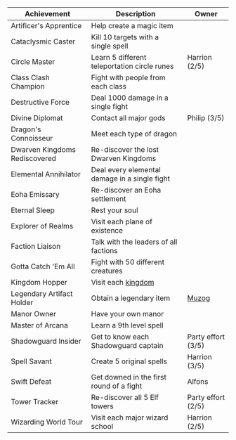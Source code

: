 | Achievement | Description | Owner |  
| ---- | ---- | ---- |  
| Artificer's Apprentice | Help create a magic item |  |  
| Cataclysmic Caster | Kill 10 targets with a single spell |  |  
| Circle Master | Learn 5 different teleportation circle runes | Harrion (2/5) |  
| Class Clash Champion | Fight with people from each class |  |  
| Destructive Force | Deal 1000 damage in a single fight |  |  
| Divine Diplomat | Contact all major gods | Philip (3/5) |  
| Dragon's Connoisseur | Meet each type of dragon |  |  
| Dwarven Kingdoms Rediscovered | Re-discover the lost Dwarven Kingdoms |  |  
| Elemental Annihilator | Deal every elemental damage in a single fight |  |  
| Eoha Emissary | Re-discover an Eoha settlement |  |  
| Eternal Sleep | Rest your soul |  |  
| Explorer of Realms | Visit each plane of existence |  |  
| Faction Liaison | Talk with the leaders of all factions |  |  
| Gotta Catch 'Em All | Fight with 50 different creatures |  |  
| Kingdom Hopper | Visit each [kingdom][def1] |  |  
| Legendary Artifact Holder | Obtain a legendary item | [Muzog][ach1] |  
| Manor Owner | Have your own manor |  |  
| Master of Arcana | Learn a 9th level spell |  |  
| Shadowguard Insider | Get to know each Shadowguard captain | Party effort (3/5) |  
| Spell Savant | Create 5 original spells | Harrion (3/5) |  
| Swift Defeat | Get downed in the first round of a fight | Alfons |  
| Tower Tracker  | Re-discover all 5 Elf towers | Party effort (2/5) |  
| Wizarding World Tour | Visit each major wizard school | Harrion (2/5) |  
  
  [def1]: <javascript:void(0)> "İmparatorluk, Soradin Federasyonu, Rand Diyarı, Warseir, Güneş Adaları, Kuzey, Büyük Orman"  
  [ach1]: <#0> "Kolandir'in Baltası"
